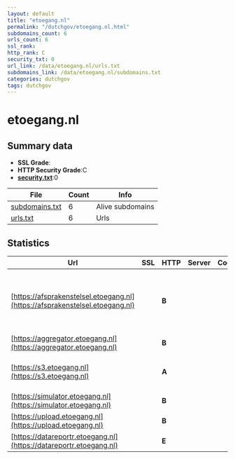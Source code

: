 ```yaml
---
layout: default
title: "etoegang.nl"
permalink: "/dutchgov/etoegang.nl.html"
subdomains_count: 6
urls_count: 6
ssl_rank: 
http_rank: C
security_txt: 0
url_link: /data/etoegang.nl/urls.txt
subdomains_link: /data/etoegang.nl/subdomains.txt
categories: dutchgov
tags: dutchgov
---
```



# etoegang.nl
## Summary data


 - **SSL Grade**:
 - **HTTP Security Grade**:C
 - **[security.txt](https://www.digitaleoverheid.nl/nieuws/standaard-security-txt-nu-verplicht-voor-overheid/)**:0


| File       | Count | Info |
|------------|-------|------|
|[subdomains.txt](/DutchGovScope/data/etoegang.nl/subdomains.txt)|6|Alive subdomains|
|[urls.txt](/DutchGovScope/data/etoegang.nl/urls.txt)|6|Urls|


## Statistics


| Url | SSL | HTTP | Server | Cookie | HSTS | CORS | CTO | CSP | XFO | XXP | RP |FP| Tech |Title |
|--------|-------|-------|------|------|------|------|------|------|------|------|------|------|------|------|
|[https://afsprakenstelsel.etoegang.nl](https://afsprakenstelsel.etoegang.nl)| | **B**|| |:white_check_mark: | | | | | | :white_check_mark: | |Amazon CloudFront Amazon Web Services HSTS HTTP/3|Afsprakenstelsel...|
|[https://aggregator.etoegang.nl](https://aggregator.etoegang.nl)| | **B**|| |:white_check_mark: | | | | | | :white_check_mark: | |HSTS|403 Forbidden|
|[https://s3.etoegang.nl](https://s3.etoegang.nl)| | **A**|| |:white_check_mark: | | | | | :white_check_mark: | :white_check_mark: | |Amazon Web Services HSTS||
|[https://simulator.etoegang.nl](https://simulator.etoegang.nl)| | **B**|| |:white_check_mark: | | | | | | :white_check_mark: | |HSTS|eHerkenning / si...|
|[https://upload.etoegang.nl](https://upload.etoegang.nl)| | **B**|| |:white_check_mark: | | | | | | :white_check_mark: | |HSTS|403 Forbidden|
|[https://datareportr.etoegang.nl](https://datareportr.etoegang.nl)| | **E**|| | | | | | | | :white_check_mark: | |HSTS|404 Not Found|


